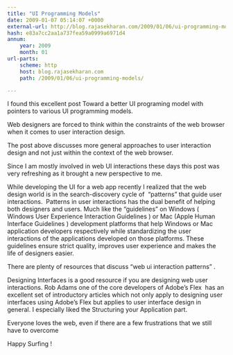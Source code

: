 ```yaml
---
title: "UI Programming Models"
date: 2009-01-07 05:14:07 +0000
external-url: http://blog.rajasekharan.com/2009/01/06/ui-programming-models/
hash: e83a7cc2aa1a737fea59a0999a6971d4
annum:
    year: 2009
    month: 01
url-parts:
    scheme: http
    host: blog.rajasekharan.com
    path: /2009/01/06/ui-programming-models/

---
```


I found this excellent post Toward a better UI programing model with pointers to various UI programming models.

Web designers are forced to think within the constraints of the web browser when it comes to user interaction design.

The post above discusses more general approaches to user interaction design and not just within the context of the web browser.

Since I am mostly involved in web UI interactions these days this post was very refreshing as it brought a new perspective to me.

While developing the UI for a web app recently I realized that the web design world is in the search-discovery cycle of  “patterns” that guide user interactions.  Patterns in user interactions has the dual benefit of helping both designers and users. Much like the “guidelines” on Windows ( Windows User Experience Interaction Guidelines ) or Mac (Apple Human Interface Guidelines ) development platforms that help Windows or Mac application developers respectively while standardizing the user interactions of the applications developed on those platforms. These guidelines ensure strict quality, improves user experience and makes the life of designers easier.

There are plenty of resources that discuss “web ui interaction patterns” .

Designing Interfaces is a good resource if you are designing web user interactions. Rob Adams one of the core developers of Adobe’s Flex  has an excellent set of introductory articles which not only apply to designing user interfaces using Adobe’s Flex but applies to user interface design in general. I especially liked the Structuring your Application part.

Everyone loves the web, even if there are a few frustrations that we still have to overcome  

Happy Surfing !

